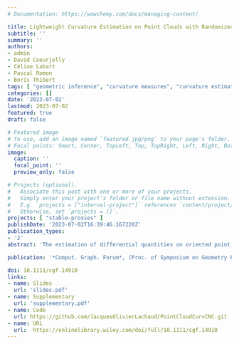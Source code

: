 ```yaml
---
# Documentation: https://wowchemy.com/docs/managing-content/

title: Lightweight Curvature Estimation on Point Clouds with Randomized Corrected Curvature Measures
subtitle: ''
summary: ''
authors:
- admin
- David Coeurjolly
- Céline Labart
- Pascal Romon
- Boris Thibert
tags: [ "geometric inference", "curvature measures", "curvature estimation", "normal current", "3D", "point clouds", "stability" ]
categories: []
date: '2023-07-02'
lastmod: 2023-07-02
featured: true
draft: false

# Featured image
# To use, add an image named `featured.jpg/png` to your page's folder.
# Focal points: Smart, Center, TopLeft, Top, TopRight, Left, Right, BottomLeft, Bottom, BottomRight.
image:
  caption: ''
  focal_point: ''
  preview_only: false

# Projects (optional).
#   Associate this post with one or more of your projects.
#   Simply enter your project's folder or file name without extension.
#   E.g. `projects = ["internal-project"]` references `content/project/deep-learning/index.md`.
#   Otherwise, set `projects = []`.
projects: [ "stable-proxies" ]
publishDate: '2023-07-02T16:39:46.167220Z'
publication_types:
- '2'
abstract: 'The estimation of differential quantities on oriented point cloud is a classical step for many geometry processing tasks in computer graphics and vision. Even if many solutions exist to estimate such quantities, they usually fail at satisfying both a stable estimation with theoretical guarantee, and the efficiency of the associated algorithm. Relying on the notion of corrected curvature measures [LRT22, LRTC20] designed for surfaces, the method introduced in this paper meets both requirements. Given a point of interest and a few nearest neighbours, our method estimates the whole curvature tensor information by generating random triangles within these neighbours and normalising the corrected curvature measures by the corrected area measure. We provide a stability theorem showing that our pointwise curvatures are accurate and convergent, provided the noise in position and normal information has a variance smaller than the radius of neighbourhood. Experiments and comparisons with the state-of-the-art confirm that our approach is more accurate and much faster than alternatives. The method is fully parallelizable, requires only one nearest neighbour request per point of computation, and is trivial to implement.'

publication: '*Comput. Graph. Forum*, (Proc. of Symposium on Geometry Processing, SGP2023, Genova, Italy)), 42(5): e14910, 2023'

doi: 10.1111/cgf.14910
links:
- name: Slides
  url: 'slides.pdf'
- name: Supplementary
  url: 'supplementary.pdf'
- name: Code
  url: https://github.com/JacquesOlivierLachaud/PointCloudCurvCNC.git
- name: URL
  url:  https://onlinelibrary.wiley.com/doi/full/10.1111/cgf.14910
---
```


